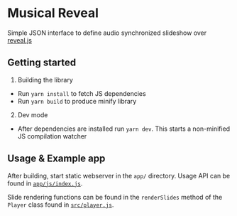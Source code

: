 # Musical Reveal

Simple JSON interface to define audio synchronized slideshow over [reveal.js](https://github.com/hakimel/reveal.js)



## Getting started

1. Building the library
  * Run `yarn install` to fetch JS dependencies
  * Run `yarn build` to produce minify library
2. Dev mode
  * After dependencies are installed run `yarn dev`. This starts a non-minified JS compilation watcher



## Usage & Example app

After building, start static webserver in the `app/` directory.
Usage API can be found in [`app/js/index.js`](https://github.com/jiangts/musical-reveal/blob/master/app/js/index.js).

Slide rendering functions can be found in the `renderSlides` method of the `Player` class found in [`src/player.js`](https://github.com/jiangts/musical-reveal/blob/master/src/player.js).
